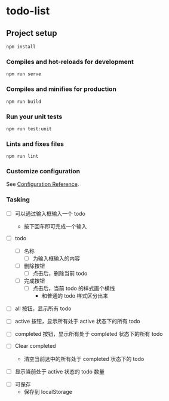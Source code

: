 # todo-list

## Project setup

```
npm install
```

### Compiles and hot-reloads for development

```
npm run serve
```

### Compiles and minifies for production

```
npm run build
```

### Run your unit tests

```
npm run test:unit
```

### Lints and fixes files

```
npm run lint
```

### Customize configuration

See [Configuration Reference](https://cli.vuejs.org/config/).

### Tasking


- [ ] 可以通过输入框输入一个 todo
  - 按下回车即可完成一个输入
- [ ] todo

  - [ ] 名称
    - [ ] 为输入框输入的内容
  - [ ] 删除按钮
    - [ ] 点击后，删除当前 todo
  - [ ] 完成按钮
    - [ ] 点击后，当前 todo 的样式画个横线
      - 和普通的 todo 样式区分出来

- [ ] all 按钮，显示所有 todo
- [ ] active 按钮，显示所有处于 active 状态下的所有 todo
- [ ] completed 按钮，显示所有处于 completed 状态下的所有 todo

- [ ] Clear completed
  - 清空当前选中的所有处于 completed 状态下的 todo
- [ ] 显示当前处于 active 状态的 todo 数量

* [ ] 可保存
  - 保存到 localStorage

